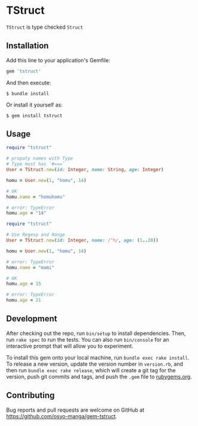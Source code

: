 # TStruct

`TStruct` is type checked `Struct`


## Installation

Add this line to your application's Gemfile:

```ruby
gem 'tstruct'
```

And then execute:

    $ bundle install

Or install it yourself as:

    $ gem install tstruct

## Usage

```ruby
require "tstruct"

# propaty names with Type
# Type must has `#===`
User = TStruct.new(id: Integer, name: String, age: Integer)

homu = User.new(1, "homu", 14)

# OK
homu.name = "homuhomu"

# error: TypeError
homu.age = "14"


```

```ruby
require "tstruct"

# Use Regexp and Range
User = TStruct.new(id: Integer, name: /^h/, age: (1..20))

homu = User.new(1, "homu", 14)

# error: TypeError
homu.name = "mami"

# OK
homu.age = 15

# error: TypeError
homu.age = 21
```


## Development

After checking out the repo, run `bin/setup` to install dependencies. Then, run `rake spec` to run the tests. You can also run `bin/console` for an interactive prompt that will allow you to experiment.

To install this gem onto your local machine, run `bundle exec rake install`. To release a new version, update the version number in `version.rb`, and then run `bundle exec rake release`, which will create a git tag for the version, push git commits and tags, and push the `.gem` file to [rubygems.org](https://rubygems.org).

## Contributing

Bug reports and pull requests are welcome on GitHub at https://github.com/osyo-manga/gem-tstruct.

